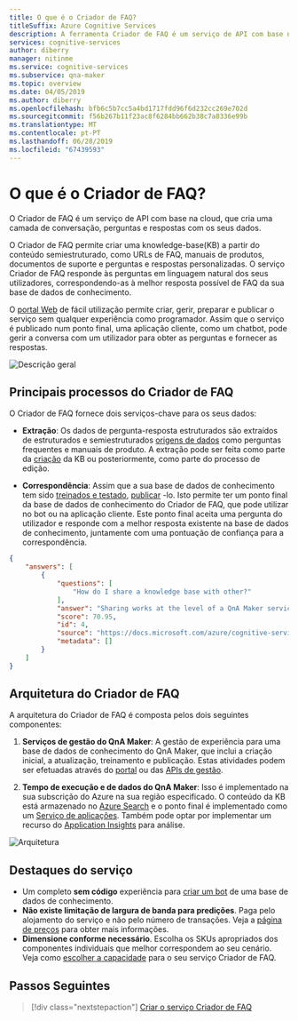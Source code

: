 ```yaml
---
title: O que é o Criador de FAQ?
titleSuffix: Azure Cognitive Services
description: A ferramenta Criador de FAQ é um serviço de API com base na cloud que aplica a inteligência de aprendizagem automática personalizada à pergunta no idioma natural do utilizador para fornecer a melhor resposta.
services: cognitive-services
author: diberry
manager: nitinme
ms.service: cognitive-services
ms.subservice: qna-maker
ms.topic: overview
ms.date: 04/05/2019
ms.author: diberry
ms.openlocfilehash: bfb6c5b7cc5a4bd1717fdd96f6d232cc269e702d
ms.sourcegitcommit: f56b267b11f23ac8f6284bb662b38c7a8336e99b
ms.translationtype: MT
ms.contentlocale: pt-PT
ms.lasthandoff: 06/28/2019
ms.locfileid: "67439593"
---
```

# <a name="what-is-qna-maker"></a>O que é o Criador de FAQ?

O Criador de FAQ é um serviço de API com base na cloud, que cria uma camada de conversação, perguntas e respostas com os seus dados. 

O Criador de FAQ permite criar uma knowledge-base(KB) a partir do conteúdo semiestruturado, como URLs de FAQ, manuais de produtos, documentos de suporte e perguntas e respostas personalizadas. O serviço Criador de FAQ responde às perguntas em linguagem natural dos seus utilizadores, correspondendo-as à melhor resposta possível de FAQ da sua base de dados de conhecimento.

O [portal Web](https://qnamaker.ai) de fácil utilização permite criar, gerir, preparar e publicar o serviço sem qualquer experiência como programador. Assim que o serviço é publicado num ponto final, uma aplicação cliente, como um chatbot, pode gerir a conversa com um utilizador para obter as perguntas e fornecer as respostas. 

![Descrição geral](../media/qnamaker-overview-learnabout/overview.png)

## <a name="key-qna-maker-processes"></a>Principais processos do Criador de FAQ

O Criador de FAQ fornece dois serviços-chave para os seus dados:

* **Extração**: Os dados de pergunta-resposta estruturados são extraídos de estruturados e semiestruturados [origens de dados](../Concepts/data-sources-supported.md) como perguntas frequentes e manuais de produto. A extração pode ser feita como parte da [criação](https://aka.ms/qnamaker-docs-createkb) da KB ou posteriormente, como parte do processo de edição.

* **Correspondência**: Assim que a sua base de dados de conhecimento tem sido [treinados e testado](https://aka.ms/qnamaker-docs-trainkb), [publicar](https://aka.ms/qnamaker-docs-publishkb) -lo. Isto permite ter um ponto final da base de dados de conhecimento do Criador de FAQ, que pode utilizar no bot ou na aplicação cliente. Este ponto final aceita uma pergunta do utilizador e responde com a melhor resposta existente na base de dados de conhecimento, juntamente com uma pontuação de confiança para a correspondência.

```JSON
{
    "answers": [
        {
            "questions": [
                "How do I share a knowledge base with other?"
            ],
            "answer": "Sharing works at the level of a QnA Maker service, i.e. all knowledge bases in the services will be shared. Read [here](https://docs.microsoft.com/azure/cognitive-services/qnamaker/how-to/collaborate-knowledge-base)how to collaborate on a knowledge base.",
            "score": 70.95,
            "id": 4,
            "source": "https://docs.microsoft.com/azure/cognitive-services/qnamaker/faqs",
            "metadata": []
        }
    ]
}

```

## <a name="qna-maker-architecture"></a>Arquitetura do Criador de FAQ

A arquitetura do Criador de FAQ é composta pelos dois seguintes componentes:

1. **Serviços de gestão do QnA Maker**: A gestão de experiência para uma base de dados de conhecimento do QnA Maker, que inclui a criação inicial, a atualização, treinamento e publicação. Estas atividades podem ser efetuadas através do [portal](https://qnamaker.ai) ou das [APIs de gestão](https://go.microsoft.com/fwlink/?linkid=2092179). 

2. **Tempo de execução e de dados do QnA Maker**: Isso é implementado na sua subscrição do Azure na sua região especificado. O conteúdo da KB está armazenado no [Azure Search](https://azure.microsoft.com/services/search/) e o ponto final é implementado como um [Serviço de aplicações](https://azure.microsoft.com/services/app-service/). Também pode optar por implementar um recurso do [Application Insights](https://azure.microsoft.com/services/application-insights/) para análise.

![Arquitetura](../media/qnamaker-overview-learnabout/architecture.png)


## <a name="service-highlights"></a>Destaques do serviço

- Um completo **sem código** experiência para [criar um bot](../Quickstarts/create-publish-knowledge-base.md#create-a-bot) de uma base de dados de conhecimento.
- **Não existe limitação de largura de banda para predições**. Paga pelo alojamento do serviço e não pelo número de transações. Veja a [página de preços](https://aka.ms/qnamaker-docs-pricing) para obter mais informações.
- **Dimensione conforme necessário**. Escolha os SKUs apropriados dos componentes individuais que melhor correspondem ao seu cenário. Veja como [escolher a capacidade](https://aka.ms/qnamaker-docs-capacity) para o seu serviço Criador de FAQ.


## <a name="next-steps"></a>Passos Seguintes

> [!div class="nextstepaction"]
> [Criar o serviço Criador de FAQ](../how-to/set-up-qnamaker-service-azure.md)
